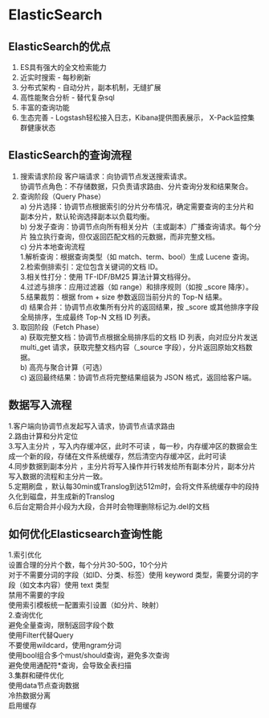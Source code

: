# ElasticSearch
## ElasticSearch的优点
1. ES具有强大的全文检索能力  
2. 近实时搜索 - 每秒刷新  
3. 分布式架构 - 自动分片，副本机制，无缝扩展  
4. 高性能聚合分析 - 替代复杂sql  
5. 丰富的查询功能  
6. 生态完善 - Logstash轻松接入日志，Kibana提供图表展示， X-Pack监控集群健康状态  

## ElasticSearch的查询流程
1. 搜索请求阶段
客户端请求：向协调节点发送搜索请求。  
协调节点角色：不存储数据，只负责请求路由、分片查询分发和结果聚合。
2. 查询阶段（Query Phase）  
a) 分片选择：协调节点根据索引的分片分布情况，确定需要查询的主分片和 副本分片，默认轮询选择副本以负载均衡。  
b) 分发子查询：协调节点向所有相关分片（主或副本）广播查询请求。每个分片 独立执行查询，但仅返回匹配文档的元数据，而非完整文档。  
c) 分片本地查询流程  
1.解析查询：根据查询类型（如 match、term、bool）生成 Lucene 查询。  
2.检索倒排索引：定位包含关键词的文档 ID。  
3.相关性打分：使用 TF-IDF/BM25 算法计算文档得分。  
4.过滤与排序：应用过滤器（如 range）和排序规则（如按 _score 降序）。  
5.结果裁剪：根据 from + size 参数返回当前分片的 Top-N 结果。  
d) 结果合并：协调节点收集所有分片的返回结果，按 _score 或其他排序字段 全局排序，生成最终 Top-N 文档 ID 列表。  
3. 取回阶段（Fetch Phase）  
a) 获取完整文档：协调节点根据全局排序后的文档 ID 列表，向对应分片发送 multi_get 请求，获取完整文档内容（_source 字段），分片返回原始文档数据。  
b) 高亮与聚合计算（可选）  
c) 返回最终结果：协调节点将完整结果组装为 JSON 格式，返回给客户端。  

## 数据写入流程
1.客户端向协调节点发起写入请求，协调节点请求路由  
2.路由计算和分片定位  
3.写入主分片 ，写入内存缓冲区，此时不可读 ，每一秒，内存缓冲区的数据会生成一个新的段，存储在文件系统缓存，然后清空内存缓冲区，此时可读  
4.同步数据到副本分片 ，主分片将写入操作并行转发给所有副本分片，副本分片写入数据的流程和主分片一致。  
5.定期刷盘 ，默认每30min或Translog到达512m时，会将文件系统缓存中的段持久化到磁盘，并生成新的Translog  
6.后台定期合并小段为大段，合并时会物理删除标记为.del的文档

## 如何优化Elasticsearch查询性能
1.索引优化  
设置合理的分片个数，每个分片30-50G，10个分片  
对于不需要分词的字段（如ID、分类、标签）使用 keyword 类型，需要分词的字段（如文本内容）使用 text 类型  
禁用不需要的字段  
使用索引模板统一配置索引设置（如分片、映射）  
2.查询优化  
避免全量查询，限制返回字段个数  
使用Filter代替Query  
不要使用wildcard，使用ngram分词  
使用bool组合多个must/should查询，避免多次查询  
避免使用通配符*查询，会导致全表扫描  
3.集群和硬件优化  
使用data节点查询数据  
冷热数据分离  
启用缓存  